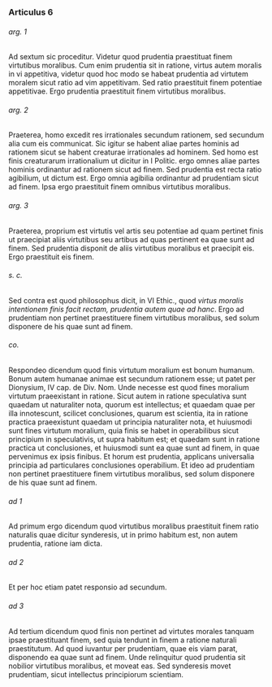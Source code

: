 ### Articulus 6

###### arg. 1
Ad sextum sic proceditur. Videtur quod prudentia praestituat finem virtutibus moralibus. Cum enim prudentia sit in ratione, virtus autem moralis in vi appetitiva, videtur quod hoc modo se habeat prudentia ad virtutem moralem sicut ratio ad vim appetitivam. Sed ratio praestituit finem potentiae appetitivae. Ergo prudentia praestituit finem virtutibus moralibus.

###### arg. 2
Praeterea, homo excedit res irrationales secundum rationem, sed secundum alia cum eis communicat. Sic igitur se habent aliae partes hominis ad rationem sicut se habent creaturae irrationales ad hominem. Sed homo est finis creaturarum irrationalium ut dicitur in I Politic. ergo omnes aliae partes hominis ordinantur ad rationem sicut ad finem. Sed prudentia est recta ratio agibilium, ut dictum est. Ergo omnia agibilia ordinantur ad prudentiam sicut ad finem. Ipsa ergo praestituit finem omnibus virtutibus moralibus.

###### arg. 3
Praeterea, proprium est virtutis vel artis seu potentiae ad quam pertinet finis ut praecipiat aliis virtutibus seu artibus ad quas pertinent ea quae sunt ad finem. Sed prudentia disponit de aliis virtutibus moralibus et praecipit eis. Ergo praestituit eis finem.

###### s. c.
Sed contra est quod philosophus dicit, in VI Ethic., quod *virtus moralis intentionem finis facit rectam, prudentia autem quae ad hanc*. Ergo ad prudentiam non pertinet praestituere finem virtutibus moralibus, sed solum disponere de his quae sunt ad finem.

###### co.
Respondeo dicendum quod finis virtutum moralium est bonum humanum. Bonum autem humanae animae est secundum rationem esse; ut patet per Dionysium, IV cap. de Div. Nom. Unde necesse est quod fines moralium virtutum praeexistant in ratione. Sicut autem in ratione speculativa sunt quaedam ut naturaliter nota, quorum est intellectus; et quaedam quae per illa innotescunt, scilicet conclusiones, quarum est scientia, ita in ratione practica praeexistunt quaedam ut principia naturaliter nota, et huiusmodi sunt fines virtutum moralium, quia finis se habet in operabilibus sicut principium in speculativis, ut supra habitum est; et quaedam sunt in ratione practica ut conclusiones, et huiusmodi sunt ea quae sunt ad finem, in quae pervenimus ex ipsis finibus. Et horum est prudentia, applicans universalia principia ad particulares conclusiones operabilium. Et ideo ad prudentiam non pertinet praestituere finem virtutibus moralibus, sed solum disponere de his quae sunt ad finem.

###### ad 1
Ad primum ergo dicendum quod virtutibus moralibus praestituit finem ratio naturalis quae dicitur synderesis, ut in primo habitum est, non autem prudentia, ratione iam dicta.

###### ad 2
Et per hoc etiam patet responsio ad secundum.

###### ad 3
Ad tertium dicendum quod finis non pertinet ad virtutes morales tanquam ipsae praestituant finem, sed quia tendunt in finem a ratione naturali praestitutum. Ad quod iuvantur per prudentiam, quae eis viam parat, disponendo ea quae sunt ad finem. Unde relinquitur quod prudentia sit nobilior virtutibus moralibus, et moveat eas. Sed synderesis movet prudentiam, sicut intellectus principiorum scientiam.

